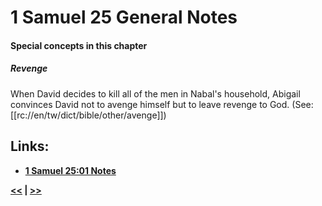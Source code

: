 # 1 Samuel 25 General Notes

#### Special concepts in this chapter

##### Revenge
When David decides to kill all of the men in Nabal's household, Abigail convinces David not to avenge himself but to leave revenge to God. (See: [[rc://en/tw/dict/bible/other/avenge]])



## Links:

* __[1 Samuel 25:01 Notes](./01.md)__

__[<<](../24/intro.md) | [>>](../26/intro.md)__
